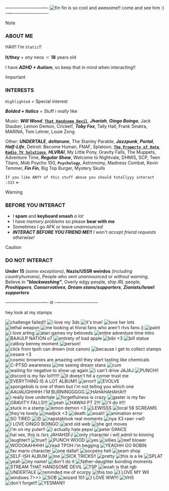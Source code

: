 ────────────┉─ ![fin fin is so cool and awesome!! come and see him :)](https://tinyurl.com/339z3ecf) ─┉────────────
> [!NOTE]
> ### ABOUT ME
> 
> HAII!! I'm `Static`!!
>
> **It/they** + _any_ neos 〃 **18** years old
>
> I have **_ADHD + Autism_**, so keep that in mind when interacting!!

> [!IMPORTANT]
> ### INTERESTS
> `Highlighted` = Special interest
> 
> **_Bolded + Italics_** = Stuff i *really* like
> 
> Music: **_Will Wood_**, [**`That Handsome Devil`**](https://open.spotify.com/artist/3MIk8tAIzBQ5iZWmlVLCCT), **_Jhariah_**, **_Oingo Boingo_**, Jack Stauber, Lemon Demon, Cricket!, **_Toby Fox_**, Tally Hall, Frank Sinatra, MARINA, Tom Lehrer, Louie Zong
> 
> Other: **_UNDERTALE_**, **_deltarune_**, The Stanley Parable, **_Jazzpunk_**, **_Portal_**, **_Half-Life_**, Detroit: Become Human, FNAF, Splatoon, [**`The Property of Hate`**](https://jolleycomics.com/TPoH/The_Hook/1), [**`Radio TV Solutions`**](https://www.twitch.tv/team/wrtv), **_HLVRAI_**, My Little Pony, Gravity Falls, The Muppets, Adventure Time, **_Regular Show_**, Welcome to Nightvale, DHMIS, SCP, Teen Titans, Mob Psycho 100, **`Psychology`**, Astronomy, Madness Combat, Kevin Temmer, **_Fin Fin_**, Big Top Burger, Mystery Skulls
>
>  `If you like ANYY of this stuff above you should totallyyy interact :333` <-

> [!WARNING]
> ### BEFORE YOU INTERACT
>
> - I **spam** and **keyboard smash** _a lot_
> - I have _memory problems_ so please **bear with me**
> - Sometimes I go AFK or leave _unannounced_
> - ***INTERACT BEFORE YOU FRIEND ME!!*** *I won't accept friend requests otherwise!*

> [!CAUTION]
> ### DO NOT INTERACT
>
> **Under 15** _(some exceptions)_, **Nazis/USSR weirdos** _(including countryhumans)_, People who vent _unannounced_ or _without warning_, Believe in **_"blackwashing"_**, Overly edgy people, ship _IRL_ people, **_Proshippers_**, **_Conservatives_**, **_Dream stans/supporters_**, **_Zionists/Israel supporters_**

────────────┉─ 🌐 ─┉────────────

hey look at my stamps

![challenge failed!!](https://tinyurl.com/3v5pjvsw)  ![i love my 3ds](https://tinyurl.com/32srm5hj) ![it's true!](https://tinyurl.com/2xwp2dsj) ![love her lots](https://tinyurl.com/yzkp3a2z) ![lethal weapon](https://tinyurl.com/4vmmtm4y) ![me looking at hlvrai fans who aren't rtvs fans /j](https://tinyurl.com/27uysc24) ![paint](https://tinyurl.com/yc3rzppk) ![i love arting](https://tinyurl.com/2k88d2re) ![atari games my beloveds](https://tinyurl.com/58833ss8) ![entire adventure time intro](https://tinyurl.com/5n6zcb4r) ![BAAULP NATION o7](https://tinyurl.com/85njnzp7) ![entirety of bad apple](https://tinyurl.com/4aae8pfj) ![bibi <3](https://tinyurl.com/yhfv8j29) ![bill statue](https://tinyurl.com/bd8s6rwh) ![catboy benrey moment](https://tinyurl.com/569tyekm) ![person!](https://tinyurl.com/bdckbvnp) ![click from tpoh can drown (not canon)](https://tinyurl.com/275zcpkn) ![because i get to collect stamps](https://tinyurl.com/5fp9t6xs) ![cesare <3](https://tinyurl.com/4zk2dhdb) ![cosmic brownies are amazing until they start tasting like chemicals](https://tinyurl.com/2p9bat8n) ![C-PTSD awareness](https://tinyurl.com/2s3w23wu) ![me seeing dream stans](https://tinyurl.com/mukfs8jp) ![cum](https://tinyurl.com/rdnhpzmc) ![waiting for negative to show up again](https://tinyurl.com/339xfcd8) ![i can't drive JAJAJ](https://tinyurl.com/4pmyr5uk) ![PUNCH!!](https://tinyurl.com/yc54vv7z) ![discord is my fav lol!!!!!!](https://tinyurl.com/3fedbwje) ![it doesn't hit a corner trust me](https://tinyurl.com/5n8kvvjn) ![EVERYTHING IS A LOT ALBUM!!](https://tinyurl.com/mt4hh5fe) ![error!!](https://tinyurl.com/5fmtcfej) ![EVOLVE](https://tinyurl.com/5n6sxbjr) ![spongebob is one of them but i'm not telling you which one](https://tinyurl.com/3r3kv7zw) ![AAUAUGHHHH I'M BURNINGGGGG](https://tinyurl.com/4jjkvzcx) ![HAHAHAHAHA!!!](https://tinyurl.com/388fnnzj) ![i really love undertale](https://tinyurl.com/36ykys65) ![forgetfulness is crazy](https://tinyurl.com/y728xw3e) ![gaster is my fav](https://tinyurl.com/r9b8ycrf) ![GRAVITY FALLS!!!](https://tinyurl.com/bdhhs7um) ![yeah](https://tinyurl.com/2p88h59h) ![HAWAII PT 2!!!](https://tinyurl.com/mr3nu8cz) ![i'll do it!!!](https://tinyurl.com/32kzt36k) ![stuck in a stamp](https://tinyurl.com/239y8c6d) ![lemon demon <3](https://tinyurl.com/dw4756xd) ![LEWISSS](https://tinyurl.com/yc2azdj6) ![local 58 SCREAMS](https://tinyurl.com/5n8df5x4) ![they're lovely](https://tinyurl.com/36yh73wr) ![madjick <3](https://tinyurl.com/45zjk3j6) ![death](https://tinyurl.com/yckb6hc7) ![woah!](https://tinyurl.com/2p9bpa66) ![animation error](https://tinyurl.com/2eznase3) ![SO TIRED](https://tinyurl.com/yu3h96fk) ![:heart_eyes:](https://tinyurl.com/yn3rtp7s) ![napstablook real moments](https://tinyurl.com/pnpan2ff) ![nya X3 rawr >w0](https://tinyurl.com/23bssrdr) ![I LOVE OINGO BOINGO](https://tinyurl.com/bdhja7y7) ![and old web](https://tinyurl.com/y9msy4dd) ![she got moves](https://tinyurl.com/3xjbezw9) ![i'm on my puter!!](https://tinyurl.com/2p8ycpbf) ![i actually hate pepsi](https://tinyurl.com/28dc5xns) ![peter DANCE](https://tinyurl.com/3ueaej8j) ![hai vex, this is /srs JAHAHSFJ](https://tinyurl.com/38ttw8en) ![only character i will admit to kinning](https://tinyurl.com/4y32yx8k) ![laughter!!](https://tinyurl.com/bdfr28pw) ![true!!](https://tinyurl.com/6b9vdm77) ![PUNCH WOOD](https://tinyurl.com/4u8zxbwm) ![yes](https://tinyurl.com/yc62fz9n) ![sillies](https://tinyurl.com/ynvnkdj8) ![reef blower](https://tinyurl.com/4sym4baa) ![WOOOAAHHHH](https://tinyurl.com/bde6mxna) ![read TPOH  i'm begging](https://tinyurl.com/yzenfpry) ![YEAGHH GO ROBIN](https://tinyurl.com/4tbpeh9w) ![fav mario character](https://tinyurl.com/y8tve36p) ![one dalla!!](https://tinyurl.com/8fubrnwr) ![socpens hell](https://tinyurl.com/3yyrykdk) ![seam shop](https://tinyurl.com/ycy2yczf) ![SELF-ISH ALBUM](https://tinyurl.com/25cyyypr) ![me](https://media.discordapp.net/attachments/1100600239842410598/1186441710084038736/sickpou.png?ex=659342f2&is=6580cdf2&hm=d8555aac1d4e2d96023d7bd02ebf7bf74c228795dc31cdcf298270a49e401cac&=&format=webp&quality=lossless&width=125&height=70) ![SICK TRICKS!!](https://media.discordapp.net/attachments/1100600239842410598/1186441710360866937/sicktricks.gif?ex=659342f2&is=6580cdf2&hm=2ef6a28bb8b8337650014a1977cbf50708135e62c75423ccfbcb193ff5344701&=&width=123&height=70) ![pretty](https://media.discordapp.net/attachments/1100600239842410598/1186441771287314543/space.gif?ex=65934301&is=6580ce01&hm=734ed5ef08bb36687f0675b25dcdb795f7ccefd6d3cdb2795b42d9114ec54a4f&=&width=123&height=71) ![this is a lie](https://media.discordapp.net/attachments/1100600239842410598/1186441771681599560/spamton.gif?ex=65934301&is=6580ce01&hm=26b55b263f931738751bc5616addc350976efbfd7e82f2933018ca5a8438b85b&=&width=123&height=70) ![SPLAT](https://media.discordapp.net/attachments/1100600239842410598/1186441772214272031/splat.png?ex=65934301&is=6580ce01&hm=a13e10356c7c09629da7980d61b88876dbc20988ea1aaeb0cef7c072888e8c31&=&format=webp&quality=lossless&width=123&height=70) ![yeah](https://media.discordapp.net/attachments/1100600239842410598/1186441772432359514/stars.gif?ex=65934301&is=6580ce01&hm=0319a0848736b4dd9bc20863c40de9cabc3c5374d32dba8f1030ec10959c77e9&=&width=125&height=70) ![my name!](https://media.discordapp.net/attachments/1100600239842410598/1186441772851810314/static.gif?ex=65934301&is=6580ce01&hm=96a6a0b26e46f953730e218aa1aea4026ed0d5096334f6cf215c7cd96d048a5e&=&width=123&height=70) ![don't do it](https://media.discordapp.net/attachments/1100600239842410598/1186441773237682267/sys32.gif?ex=65934301&is=6580ce01&hm=cb4e5362405be2bcfe493ce6a14ab071b53cd42fc4ae85d6e08719a6dd668c1a&=&width=123&height=70) ![father-daughter bonding moments](https://media.discordapp.net/attachments/1100600239842410598/1186441774001049620/that-moment.gif?ex=65934301&is=6580ce01&hm=5dd9ca947d459c00a68e99317f41a6f8ab5c309bdb125d60a1489c812c39d160&=&width=123&height=68) ![STREAM THAT HANDSOME DEVIL](https://media.discordapp.net/attachments/1100600239842410598/1186441774437253140/thd.png?ex=65934302&is=6580ce02&hm=a1906080a399e69d5e35da32522b719b50ca1615fccb2400b336dce07b223831&=&format=webp&quality=lossless&width=121&height=71) ![TSP](https://media.discordapp.net/attachments/1100600239842410598/1186441774625980496/tsp.png?ex=65934302&is=6580ce02&hm=3b7451e2c888ec07404b6d3eb7fd4770e72c5555103eb4bd3fc22c19f861e338&=&format=webp&quality=lossless&width=123&height=70) ![woah is that rgb](https://media.discordapp.net/attachments/1100600239842410598/1186441852048638042/tverror.png?ex=65934314&is=6580ce14&hm=b2ca43d3df98bee3f3686e03739660d54dabbe0afcce510c7f9b5e963684b38e&=&format=webp&quality=lossless&width=123&height=73) ![UNDERTALE](https://media.discordapp.net/attachments/1100600239842410598/1186441852367417374/ut.png?ex=65934314&is=6580ce14&hm=a6d6fde13a44cb8e571bf8ad03523c83f4acb595ec2a2919f690f811d6dc272d&=&format=webp&quality=lossless&width=123&height=70) ![reminded me of scorpy](https://media.discordapp.net/attachments/1100600239842410598/1186441853122379826/vhsskele.gif?ex=65934314&is=6580ce14&hm=da063b259ed8fb4b339dd3dc5e27023b92cd744e3d2c957fd825e6b58106adee&=&width=123&height=70) ![this too](https://media.discordapp.net/attachments/1100600239842410598/1186441853705392148/vhsskyline.gif?ex=65934314&is=6580ce14&hm=031c981ca35fbce9326fe30001b3b29eb9ace7d96794a43c101e95976892ad4b&=&width=123&height=70) ![I LOVE MY WII](https://media.discordapp.net/attachments/1100600239842410598/1186441854112235664/wii.gif?ex=65934315&is=6580ce15&hm=6b87c178f7fb764c063d27aff7eae2270a27ab0334bafc5eaff9c10293a3d53f&=&width=123&height=70) ![windows 7>>>](https://media.discordapp.net/attachments/1100600239842410598/1186441854590398554/windows7.png?ex=65934315&is=6580ce15&hm=badc4d3bbe6895edea09ba2065650489160f832b57f059849fc3230ba53f0744&=&format=webp&quality=lossless&width=123&height=70) ![SOB](https://media.discordapp.net/attachments/1100600239842410598/1186441854871408640/windowsxp.gif?ex=65934315&is=6580ce15&hm=175f7ba34bb158f7668afe7fddbc9d5974495e6c1a1dc01c842bc749b503a604&=&width=125&height=66) ![wizard 101](https://media.discordapp.net/attachments/1100600239842410598/1186441855328596058/wizard101.png?ex=65934315&is=6580ce15&hm=108a7a9c4b88315f0f5712cee39ba2d315461f0189094b897fe02e5c9c9177cb&=&format=webp&quality=lossless&width=123&height=70) ![I LOVE WW!!!](https://media.discordapp.net/attachments/1100600239842410598/1186441855693492264/wwattw.png?ex=65934315&is=6580ce15&hm=937b9b2ea04b461ff80f5f5b6a34684e147543ac3dd05a2f43e23b9d2c5a4af9&=&format=webp&quality=lossless&width=123&height=70) ![VHS](https://cdn.discordapp.com/attachments/1100600239842410598/1186441852648427601/vhs.webp?ex=65934314&is=6580ce14&hm=59f92edd2b7ac17e337c4cdfe2129bc0a4e44ddaff2891d06ca0409e6ebb8331&) ![don't forget!!](https://media.discordapp.net/attachments/1100600239842410598/1186441882096652429/y2k.gif?ex=6593431b&is=6580ce1b&hm=9bbb5bd574e572b0b3d898960cb36f65ab8dc5449a75965d8ca18ba6e29ae71b&=&width=126&height=71) ![YESMAN!!](https://media.discordapp.net/attachments/1100600239842410598/1186441882604146809/yes-man-stamp.gif?ex=6593431b&is=6580ce1b&hm=1d7eaff31ea26a61be341d3787e5aa9dfd7588a113f1acfcac948d65e36d7e6d&=&width=123&height=70)
